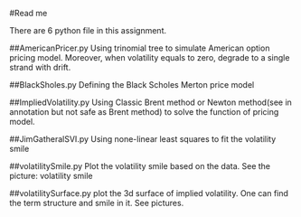 #Read me

There are 6 python file in this assignment.

##AmericanPricer.py
Using trinomial tree to simulate American option pricing model. Moreover, when volatility equals to zero, degrade to a single strand with drift.

##BlackSholes.py
Defining the Black Scholes Merton price model

##ImpliedVolatility.py
Using Classic Brent method or Newton method(see in annotation but not safe as Brent method) to solve the function of pricing model. 

##JimGatheralSVI.py
Using none-linear least squares to fit the volatility smile

##volatilitySmile.py
Plot the volatility smile based on the data. See the picture: volatility smile

##volatilitySurface.py
plot the 3d surface of implied volatility. One can find the term structure and smile in it. See pictures.


 